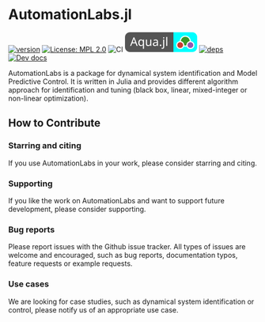 # AutomationLabs.jl

[![version](https://juliahub.com/docs/AutomationLabs/version.svg)](https://juliahub.com/ui/Packages/AutomationLabs/pZcfU)
[![License: MPL 2.0](https://img.shields.io/badge/License-MPL_2.0-brightgreen.svg)](https://opensource.org/licenses/MPL-2.0)
![CI](https://github.com/AutomationLabs-sh/AutomationLabsDepot.jl/actions/workflows/ci.yml/badge.svg)
[![Aqua QA](https://raw.githubusercontent.com/JuliaTesting/Aqua.jl/master/badge.svg)](https://github.com/JuliaTesting/Aqua.jl)
[![deps](https://juliahub.com/docs/AutomationLabs/deps.svg)](https://juliahub.com/ui/Packages/AutomationLabs/pZcfU?t=2)
[![Dev docs](https://img.shields.io/badge/docs-stable-blue.svg)](https://automationlabs-sh.github.io/AutomationLabs.jl/)

AutomationLabs is a package for dynamical system identification and Model Predictive Control. It is written in Julia and provides different algorithm approach for identification and tuning (black box, linear, mixed-integer or non-linear optimization).

## How to Contribute

### Starring and citing
If you use AutomationLabs in your work, please consider starring and citing.

### Supporting
If you like the work on AutomationLabs and want to support future development, please consider supporting.

### Bug reports
Please report issues with the Github issue tracker. All types of issues are welcome and encouraged, such as bug reports, documentation typos, feature requests or example requests.

### Use cases
We are looking for case studies, such as dynamical system identification or control, please notify us of an appropriate use case.
